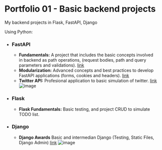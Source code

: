# Portfolio 01 - Basic backend projects
My backend projects in Flask, FastAPI, Django


Using Python:
- ### FastAPI
    - **Fundamentals:** A project that includes the basic concepts involved in backend as path operations, (request bodies, path and query parameters and validations). [link](./fastapi/fundamentals/main.py)
    - **Modularization:** Advanced concepts and best practices to develop FastAPI applications (forms, cookies and headers). [link](./fastapi/modularization/main.py)
    - **Twitter API:** Profesional application to basic simulation of twitter. [link](./fastapi/twitter-api/main.py)
![image](fastapi/twitter-api/FastAPI_Twitter.jpeg)


- ### Flask
    - **Flask Fundamentals:** Basic testing, and project CRUD to simulate TODO list.
- ### Django
    - **Django Awards** Basic and intermedian Django (Testing, Static Files, Django Admin) [link](./django/awards/awards/manage.py)
![image](./django/awards/awards/awards.png)
